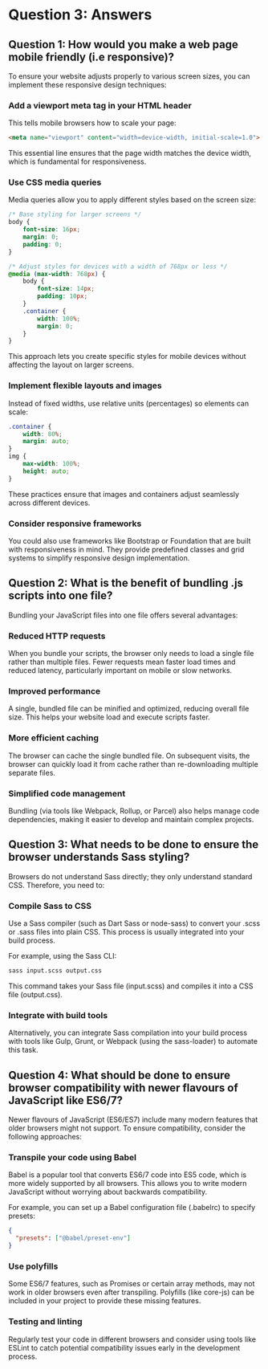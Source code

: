 # Question 3: Answers

## Question 1: How would you make a web page mobile friendly (i.e responsive)?

To ensure your website adjusts properly to various screen sizes, you can implement these responsive design techniques:

### Add a viewport meta tag in your HTML header

This tells mobile browsers how to scale your page:

```html
<meta name="viewport" content="width=device-width, initial-scale=1.0">
```

This essential line ensures that the page width matches the device width, which is fundamental for responsiveness.

### Use CSS media queries

Media queries allow you to apply different styles based on the screen size:

```css
/* Base styling for larger screens */
body {
    font-size: 16px;
    margin: 0;
    padding: 0;
}

/* Adjust styles for devices with a width of 768px or less */
@media (max-width: 768px) {
    body {
        font-size: 14px;
        padding: 10px;
    }
    .container {
        width: 100%;
        margin: 0;
    }
}
```

This approach lets you create specific styles for mobile devices without affecting the layout on larger screens.

### Implement flexible layouts and images

Instead of fixed widths, use relative units (percentages) so elements can scale:

```css
.container {
    width: 80%;
    margin: auto;
}
img {
    max-width: 100%;
    height: auto;
}
```

These practices ensure that images and containers adjust seamlessly across different devices.

### Consider responsive frameworks

You could also use frameworks like Bootstrap or Foundation that are built with responsiveness in mind. They provide predefined classes and grid systems to simplify responsive design implementation.

## Question 2: What is the benefit of bundling .js scripts into one file?

Bundling your JavaScript files into one file offers several advantages:

### Reduced HTTP requests

When you bundle your scripts, the browser only needs to load a single file rather than multiple files. Fewer requests mean faster load times and reduced latency, particularly important on mobile or slow networks.

### Improved performance

A single, bundled file can be minified and optimized, reducing overall file size. This helps your website load and execute scripts faster.

### More efficient caching

The browser can cache the single bundled file. On subsequent visits, the browser can quickly load it from cache rather than re-downloading multiple separate files.

### Simplified code management

Bundling (via tools like Webpack, Rollup, or Parcel) also helps manage code dependencies, making it easier to develop and maintain complex projects.

## Question 3: What needs to be done to ensure the browser understands Sass styling?

Browsers do not understand Sass directly; they only understand standard CSS. Therefore, you need to:

### Compile Sass to CSS

Use a Sass compiler (such as Dart Sass or node-sass) to convert your .scss or .sass files into plain CSS. This process is usually integrated into your build process.

For example, using the Sass CLI:

```bash
sass input.scss output.css
```

This command takes your Sass file (input.scss) and compiles it into a CSS file (output.css).

### Integrate with build tools

Alternatively, you can integrate Sass compilation into your build process with tools like Gulp, Grunt, or Webpack (using the sass-loader) to automate this task.

## Question 4: What should be done to ensure browser compatibility with newer flavours of JavaScript like ES6/7?

Newer flavours of JavaScript (ES6/ES7) include many modern features that older browsers might not support. To ensure compatibility, consider the following approaches:

### Transpile your code using Babel

Babel is a popular tool that converts ES6/7 code into ES5 code, which is more widely supported by all browsers. This allows you to write modern JavaScript without worrying about backwards compatibility.

For example, you can set up a Babel configuration file (.babelrc) to specify presets:

```json
{
  "presets": ["@babel/preset-env"]
}
```

### Use polyfills

Some ES6/7 features, such as Promises or certain array methods, may not work in older browsers even after transpiling. Polyfills (like core-js) can be included in your project to provide these missing features.

### Testing and linting

Regularly test your code in different browsers and consider using tools like ESLint to catch potential compatibility issues early in the development process.